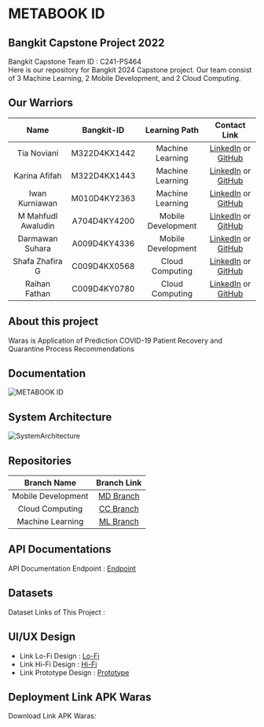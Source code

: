 # METABOOK ID

## Bangkit Capstone Project 2022

Bangkit Capstone Team ID : C241-PS464 <br>
Here is our repository for Bangkit 2024 Capstone project. Our team consist of 3 Machine Learning, 2 Mobile Development, and 2 Cloud Computing.

## Our Warriors

|              Name              | Bangkit-ID |   Learning Path    |                                                       Contact Link                                                       |
| :----------------------------: | :--------: | :----------------: | :----------------------------------------------------------------------------------------------------------------------: |
| Tia Noviani | M322D4KX1442 |  Machine Learning  |            [LinkedIn]() or [GitHub]()             |
| Karina Afifah | M322D4KX1443 |  Machine Learning  |                [LinkedIn]() or [GitHub]()                |
| Iwan Kurniawan | M010D4KY2363 |  Machine Learning  |                [LinkedIn]() or [GitHub]()                |
| M Mahfudl Awaludin | A704D4KY4200 | Mobile Development |              [LinkedIn]() or [GitHub]()               |
| Darmawan Suhara | A009D4KY4336 | Mobile Development |    [LinkedIn]() or [GitHub]()     |
| Shafa Zhafira G | C009D4KX0568 |  Cloud Computing   | [LinkedIn]() or [GitHub]() |
| Raihan Fathan | C009D4KY0780 |  Cloud Computing   |        [LinkedIn]() or [GitHub]()        |

## About this project

Waras is Application of Prediction COVID-19 Patient Recovery and Quarantine Process Recommendations

## Documentation

![METABOOK ID]()

## System Architecture

![SystemArchitecture]()

## Repositories

|    Branch Name     |                                      Branch Link                                         |
| :----------------: | :--------------------------------------------------------------------------------------: |
| Mobile Development | [MD Branch]([https://github.com/yuliusius1/waras-bangkit-capstone-2022/tree/android-dev1](https://github.com/darkswan12/Metabook-Indonesia/tree/md-dev)) |
|  Cloud Computing   | [CC Branch]([https://github.com/yuliusius1/waras-bangkit-capstone-2022/tree/cc-dev1](https://github.com/darkswan12/Metabook-Indonesia/tree/cc-dev))      |
|  Machine Learning  | [ML Branch]([https://github.com/yuliusius1/waras-bangkit-capstone-2022/tree/ml-dev](https://github.com/darkswan12/Metabook-Indonesia/tree/ml-dev))       |

## API Documentations

API Documentation Endpoint : [Endpoint]()

## Datasets

Dataset Links of This Project :



## UI/UX Design

- Link Lo-Fi Design : [Lo-Fi]()
- Link Hi-Fi Design : [Hi-Fi]()
- Link Prototype Design : [Prototype]()

## Deployment Link APK Waras

Download Link APK Waras:<br>
